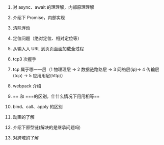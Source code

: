1. 对 async、await 的理理解，内部原理理解

2. 介绍下 Promise，内部实现

3. 清除浮动

4. 定位问题（绝对定位、相对定位等）

5. 从输⼊入 URL 到⻚页⾯面加载全过程

6. tcp3 次握⼿

7. tcp 属于哪⼀一层（1 物理理层 -> 2 数据链路路层 -> 3 网络层(ip)-> 4 传输层 (tcp) -> 5 应⽤用层(http)）

12. webpack 介绍

13. == 和 ===的区别，什什么情况下⽤用相等==

14. bind、call、apply 的区别

15. 动画的了解

16. 介绍下原型链(解决的是继承问题吗)

17. 对跨域的了解